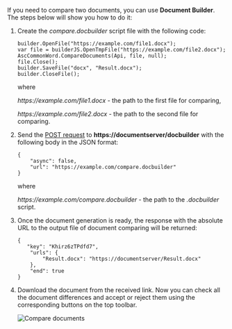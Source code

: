 If you need to compare two documents, you can use **Document Builder**. The steps below will show you how to do it:

1. Create the *compare.docbuilder* script file with the following code:

   ```
   builder.OpenFile("https://example.com/file1.docx");
   var file = builderJS.OpenTmpFile("https://example.com/file2.docx");
   AscCommonWord.CompareDocuments(Api, file, null);
   file.Close();
   builder.SaveFile("docx", "Result.docx");
   builder.CloseFile();
   ```

   where

   *https\://example.com/file1.docx* - the path to the first file for comparing,

   *https\://example.com/file2.docx* - the path to the second file for comparing.

2. Send the [POST request](/editors/documentbuilderapi) to **https\://documentserver/docbuilder** with the following body in the JSON format:

   ```
   {
       "async": false,
       "url": "https://example.com/compare.docbuilder"
   }
   ```

   where

   *https\://example.com/compare.docbuilder* - the path to the *.docbuilder* script.

3. Once the document generation is ready, the response with the absolute URL to the output file of document comparing will be returned:

   ```
   {
      "key": "Khirz6zTPdfd7",
       "urls": {
           "Result.docx": "https://documentserver/Result.docx"
       },
       "end": true
   }
   ```

4. Download the document from the received link. Now you can check all the document differences and accept or reject them using the corresponding buttons on the top toolbar.

   ![Compare documents](/content/img/docbuilder/compare-documents.png)
